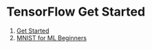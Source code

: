 # TensorFlow Get Started

1. [Get Started](get_started.py)
2. [MNIST for ML Beginners](mnist_for_ml_beginners.py)